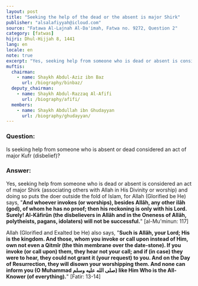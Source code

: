 ```yaml
---
layout: post
title: "Seeking the help of the dead or the absent is major Shirk"
publisher: "alsalafiyyah@icloud.com"
source: "Fatawa Al-Lajnah Al-Da'imah, Fatwa no. 9272, Question 2"
category: [fatwas]
hijri: Dhul-Hijjah 8, 1441
lang: en
locale: en
note: true
excerpt: "Yes, seeking help from someone who is dead or absent is considered an act of major Shirk and doing so puts the doer outside the fold of Islam"
muftis:
  chairman: 
    - name: Shaykh Abdul-Aziz ibn Baz
      url: /biography/binbaz/
  deputy_chairman:
    - name: Shaykh Abdul-Razzaq Al-Afifi
      url: /biography/afifi/
  members: 
    - name: Shaykh Abdullah ibn Ghudayyan
      url: /biography/ghudayyan/
---
```


### Question: 

Is seeking help from someone who is absent or dead considered an act of major Kufr (disbelief)?

### Answer:

Yes, seeking help from someone who is dead or absent is considered an act of major Shirk (associating others with Allah in His Divinity or worship) and doing so puts the doer outside the fold of Islam, for Allah (Glorified be He) says, "**And whoever invokes (or worships), besides Allâh, any other ilâh (god), of whom he has no proof; then his reckoning is only with his Lord. Surely! Al-Kâfirûn (the disbelievers in Allâh and in the Oneness of Allâh, polytheists, pagans, idolaters) will not be successful.**" [al-Mu'minun: 117]

Allah (Glorified and Exalted be He) also says, "**Such is Allâh, your Lord; His is the kingdom. And those, whom you invoke or call upon instead of Him, own not even a Qitmîr (the thin membrane over the date-stone). If you invoke (or call upon) them, they hear not your call; and if (in case) they were to hear, they could not grant it (your request) to you. And on the Day of Resurrection, they will disown your worshipping them. And none can inform you (O Muhammad صلى الله عليه وسلم) like Him Who is the All-Knower (of everything).**" [Fatir: 13-14]
